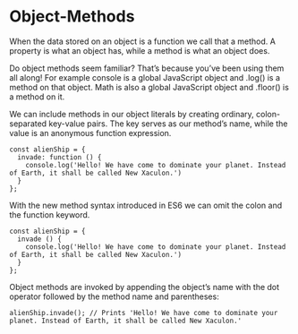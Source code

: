 # Object-Methods

When the data stored on an object is a function we call that a method. A property is what an object has, while a method is what an object does.

Do object methods seem familiar? That’s because you’ve been using them all along! For example console is a global JavaScript object and .log() is a method on that object. Math is also a global JavaScript object and .floor() is a method on it.

We can include methods in our object literals by creating ordinary, colon-separated key-value pairs. The key serves as our method’s name, while the value is an anonymous function expression.
```
const alienShip = {
  invade: function () { 
    console.log('Hello! We have come to dominate your planet. Instead of Earth, it shall be called New Xaculon.')
  }
};
```
With the new method syntax introduced in ES6 we can omit the colon and the function keyword.
```
const alienShip = {
  invade () { 
    console.log('Hello! We have come to dominate your planet. Instead of Earth, it shall be called New Xaculon.')
  }
};
```
Object methods are invoked by appending the object’s name with the dot operator followed by the method name and parentheses:
```
alienShip.invade(); // Prints 'Hello! We have come to dominate your planet. Instead of Earth, it shall be called New Xaculon.'
```
